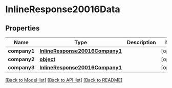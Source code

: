# InlineResponse20016Data

## Properties
Name | Type | Description | Notes
------------ | ------------- | ------------- | -------------
**company1** | [**InlineResponse20016Company1**](InlineResponse20016Company1.md) |  | [optional] 
**company2** | [**object**](.md) |  | [optional] 
**company3** | [**InlineResponse20016Company1**](InlineResponse20016Company1.md) |  | [optional] 

[[Back to Model list]](../README.md#documentation-for-models) [[Back to API list]](../README.md#documentation-for-api-endpoints) [[Back to README]](../README.md)



